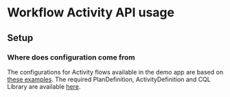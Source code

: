 # Workflow Activity API usage

## Setup

### Where does configuration come from

The configurations for Activity flows available in the demo app are based on [these examples](https://build.fhir.org/ig/cqframework/cpg-example/branches/master/examples.html#examples).
The required PlanDefinition, ActivityDefinition and CQL Library are available [here](https://github.com/cqframework/cpg-example/tree/master).